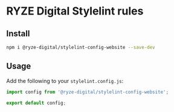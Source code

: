 # RYZE Digital Stylelint rules

## Install

```bash
npm i @ryze-digital/stylelint-config-website --save-dev
```

## Usage

Add the following to your `stylelint.config.js`:

```js
import config from '@ryze-digital/stylelint-config-website';

export default config;
```